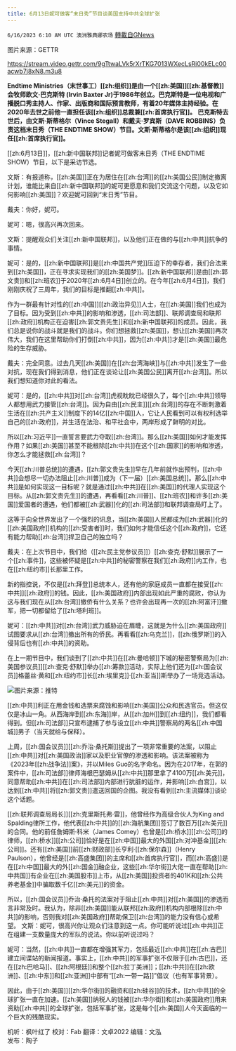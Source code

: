 ```yaml
---
title: 6月13日妮可做客“末日秀”节目谈美国支持中共全球扩张
---
```

`6/16/2023 6:10 AM UTC 澳洲雅典娜农场` [轉載自GNews](https://gnews.org/articles/1387978)

图片来源：GETTR   


https://stream.video.gettr.com/9gTtwaLVk5rXrTKG7013WXecLsRi00kELc00acwb7j8xN8.m3u8


**Endtime Ministries（末世事工）[[zh:组织]]是由一个[[zh:美国]][[zh:基督教]]会牧师欧文·巴克斯特 (Irvin Baxter Jr)于1986年创立。巴克斯特是一位电视和广播脱口秀主持人、作家、出版商和国际预言教师，有着20年媒体主持经验。在2020年去世之前他一直担任该[[zh:组织]]总裁兼[[zh:首席执行官]]。** 
**巴克斯特去世后，由文斯·斯蒂格尔（Vince Stegall）和戴夫·罗宾斯（DAVE ROBBINS）负责这档末日秀（THE ENDTIME SHOW）节目。文斯·斯蒂格尔是该[[zh:组织]]现任[[zh:首席执行官]]。**  

[[zh:6月13日]]，[[zh:新中国联邦]]记者妮可做客末日秀（THE ENDTIME SHOW）节目，以下是采访节选。

文斯：有报道称，[[zh:美国]]正在为居住在[[zh:台湾]]的[[zh:美国公民]]制定撤离计划，谁能比来自[[zh:新中国联邦]]的妮可更愿意和我们交流这个问题，以及它如何影响[[zh:美国]]？欢迎妮可回到“末日秀”节目。  

戴夫：你好，妮可。  

妮可：嗯，很高兴再次回来。  

文斯：提醒观众们关注[[zh:新中国联邦]]，以及他们正在做的与[[zh:中共]]抗争的事情。  

妮可：是的，[[zh:新中国联邦]]是[[zh:中国共产党]]压迫下的幸存者，我们合法来到[[zh:美国]]，正在寻求实现我们的[[zh:美国梦]]。[[zh:新中国联邦]]是由[[zh:郭文贵]]和[[zh:班农]]于2020年[[zh:6月4日]]创立的。在今年[[zh:6月4日]]，我们刚刚庆祝了三周年，我们的目标是推翻[[zh:中共]]。  

作为一群最有针对性的[[zh:中国]][[zh:政治异见]]人士，在[[zh:美国]]我们也成为了目标。因为受到[[zh:中共]]的影响和渗透，[[zh:司法部]]、联邦调查局和联邦[[zh:政府]]机构正在迫害[[zh:郭文贵先生]]和[[zh:新中国联邦]]的成员。因此，我们总是说你的战斗就是我们的战斗。你们想拯救[[zh:美国]]，想让[[zh:美国]]再次伟大，我们在这里帮助你们打倒[[zh:中共]]，因为[[zh:中共]]才是[[zh:美国]]最危险的生存威胁。  

戴夫：完全同意。过去几天[[zh:美国]]在[[zh:台湾海峡]]与[[zh:中共]]发生了一些对抗，现在我们得到消息，他们正在谈论让[[zh:美国公民]]离开[[zh:台湾]]。所以我们想知道你对此的看法。  

妮可：是的，[[zh:中共]]对[[zh:台湾]]虎视眈眈已经很久了，每个[[zh:中共]]领导人都想用武力接管[[zh:台湾]]。因为自由[[zh:民主]][[zh:台湾]]的存在不断刺激着生活在[[zh:共产主义]]制度下的14亿[[zh:中国]]人，它让人民看到可以有权利选举自己的[[zh:政府]]，并生活在法治、和平社会中，两岸形成了鲜明的对比。  

所以[[zh:习近平]]一直誓言要武力夺取[[zh:台湾]]。那么[[zh:美国]]如何才能发挥作用？如果[[zh:美国]]甚至不能根除[[zh:中共]]在这个[[zh:国家]]的影响和渗透，你怎么才能拯救[[zh:台湾]]？  

今天[[zh:川普总统]]的遭遇，[[zh:郭文贵先生]]早在几年前就作出预判，[[zh:中共]]会想尽一切办法阻止[[zh:川普]]成为（下一届）[[zh:美国总统]]。那么[[zh:中共]]是如何实现这一目标呢？就是通过[[zh:中共]]在[[zh:美国]]的代理人实现这个目标。从[[zh:郭文贵先生]]的遭遇，再看看[[zh:川普]]、[[zh:班农]]和许多[[zh:美国]]爱国者的遭遇，他们都被[[zh:武器]]化的[[zh:司法部]]和联邦调查局盯上了。  

这等于向全世界发出了一个强烈的讯息，当[[zh:美国]]人民都成为[[zh:武器]]化的[[zh:美国政府]]机构的[[zh:受害者]]时，我们如何才能信任这个[[zh:政府]]，它还有能力帮助[[zh:台湾]]捍卫自己的独立吗？  

戴夫：在上次节目中，我们给（[[zh:民主党参议员]]）[[zh:查克·舒默]]展示了一个[[zh:事件]]，这些被怀疑是[[zh:中共]]的秘密警察在我们[[zh:政府]]内工作，也在[[zh:纽约市]]长那里工作。  

新的指控说，不仅是[[zh:拜登]]总统本人，还有他的家庭成员一直都在接受[[zh:中共]][[zh:政府]]的钱。因此，[[zh:美国政府]]内部出现如此严重的腐败，你认为这与我们现在从[[zh:台湾]]撤侨有什么关系？也许会出现再一次的[[zh:阿富汗]]撤军，把一切都留给了[[zh:塔利班]]。  

妮可：[[zh:中共]]对[[zh:台湾]]武力威胁迫在眉睫，这就是为什么[[zh:美国政府]]试图要求从[[zh:台湾]]撤出所有的侨民。再看看[[zh:乌克兰]]，[[zh:俄罗斯]]的入侵背后也有[[zh:中共]]的资助。  

在上一期节目中，我们谈到了[[zh:中共]]在[[zh:曼哈顿]]下城的秘密警察局为[[zh:美国参议员]][[zh:查克·舒默]]举办[[zh:筹款]]活动，实际上他们还为[[zh:国会议员]]格蕾丝·黄和[[zh:纽约市]]长[[zh:埃里克]]·[[zh:亚当]]斯举办了一场竞选活动。

![](https://i.imgur.com/eZ13ky2.jpg)图片来源：推特  

[[zh:中共]]利正在用金钱和选票来腐蚀和影响[[zh:美国]]公众和民选官员。但这仅仅是冰山一角。从西海岸到[[zh:东海]]岸，从[[zh:加州]]到[[zh:纽约]]，我们都看得到。但[[zh:司法部]]只宣布逮捕了参与设立[[zh:中共]]警察局的两名[[zh:中国城]]男子（当天就给与保释）。  

上周，[[zh:国会议员]][[zh:乔治·桑托斯]]提出了一项非常重要的法案，以阻止[[zh:中共]]对[[zh:美国政治]]家以及职业官僚的渗透和影响。该法案被称为《2023年[[zh:战争法]]案》，并以Miles Guo的名字命名。因为在2017年，在郭的案件中，[[zh:司法部]]律师海根巴瑟姆从[[zh:中共]]那里拿了4100万[[zh:美元]]，同意帮助[[zh:中共]]在[[zh:司法部]]内部进行肮脏的运作，并影响[[zh:白宫]]，以达到[[zh:中共]]将[[zh:郭文贵]]遣送回国的企图。我没有看到[[zh:主流媒体]]谈论这个话题。  

[[zh:联邦调查局局长]][[zh:克里斯托弗·雷]]，他曾经作为高级合伙人为King and Spalding律所工作，他代表[[zh:中共]]的[[zh:海航集团]]签订了数百万[[zh:美元]]的合同。他的前任詹姆斯·科米（James Comey）也曾是[[zh:桥水]][[zh:公司]]的律师，[[zh:桥水]][[zh:公司]]恰好是在[[zh:中国]]最大的外国[[zh:对冲基金]][[zh:公司]]。还有[[zh:美国]]前[[zh:财政部]]长亨利·[[zh:保尔森]]（Henry Paulson），他曾经是[[zh:高盛集团]]的主席和[[zh:首席执行官]]，而[[zh:高盛]]是在[[zh:中国]]最大的外[[zh:国金]]融企业，这些[[zh:华尔街]]大佬一直在帮助[[zh:中共国]]有企业在[[zh:美国股市]]上市，从[[zh:美国]]投资者的401K和[[zh:公共养老基金]]中骗取数千亿[[zh:美元]]的资金。  

所以，[[zh:国会议员]]乔治·桑托的法案对于阻止[[zh:中共]]对[[zh:美国]]的渗透而言非常及时。我认为，除非[[zh:美国]]能从联邦[[zh:政府]]机构内部根除[[zh:中共]]的影响，否则我对[[zh:美国政府]]帮助保卫[[zh:台湾]]的能力没有信心或希望。
文斯：妮可，很高兴你让观众们注意到这一点。你可能听说过[[zh:中共]]正在组建一支数量庞大的军队的说法。你以前听说过吗？  

妮可：当然，[[zh:中共]]一直都在增强其军力，包括最近[[zh:中共]]在[[zh:古巴]]建立间谍站的新闻报道。事实上，[[zh:中共]]的军事扩张不仅限于[[zh:古巴]]，还在[[zh:巴哈马]]、[[zh:阿根廷]]和整个[[zh:拉丁美洲]]；[[zh:中共]]在[[zh:欧洲]]、[[zh:中东]]和[[zh:亚洲]]中部有“[[zh:一带一路]]”倡议（也有军事背景）。  

因此，由于[[zh:美国]][[zh:华尔街]]的融资和[[zh:硅谷]]的技术，[[zh:中共]]的全球扩张一直在加速。[[zh:美国]]纳税人的钱被[[zh:华尔街]]和[[zh:美国政府]]用来资助[[zh:中共]]的全球扩张，包括军事扩张，这是每个[[zh:美国]]人今天面临的一个巨大的残酷现实。  

机听：枫叶红了  校对：Fab  翻译：文卓2022  编辑：文泓  
发布：陶子



